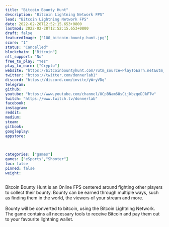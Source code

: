 ```yaml
---
title: "Bitcoin Bounty Hunt"
description: "Bitcoin Lightning Network FPS"
lead: "Bitcoin Lightning Network FPS"
date: 2022-02-28T12:52:15.653+0800
lastmod: 2022-02-28T12:52:15.653+0800
draft: false
featuredImage: ["100_bitcoin-bounty-hunt.jpg"]
score: "1"
status: "Cancelled"
blockchain: ["Bitcoin"]
nft_support: "No"
free_to_play: "Yes"
play_to_earn: ["Crypto"]
website: "https://bitcoinbountyhunt.com/?utm_source=PlayToEarn.net&utm_medium=organic&utm_campaign=gamepage"
twitter: "https://twitter.com/donnerlab1"
discord: "https://discord.com/invite/yWryVDq"
telegram: 
github: 
youtube: "https://www.youtube.com/channel/UCpBNam68sCijkbzqoDJkFTw"
twitch: "https://www.twitch.tv/donnerlab"
facebook: 
instagram: 
reddit: 
medium: 
steam: 
gitbook: 
googleplay: 
appstore: 

  
    
categories: ["games"]
games: ["eSports","Shooter"]
toc: false
pinned: false
weight: 
---
```

Bitcoin Bounty Hunt is an Online FPS centered around fighting other players to collect their bounty. Bounty can be earned through multiple ways, such as finding them in the world, the viewers of your stream and more.<br> <br> Bounty will be converted to bitcoin, using the Bitcoin Lightning Network. The game contains all necessary tools to receive Bitcoin and pay them out to your favourite lightning wallet.